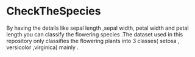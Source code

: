 # CheckTheSpecies
By having the details like sepal length ,sepal width, petal width and petal length you can classify the flowering species .The dataset used in this repository only classifies the flowering plants into 3 classes( setosa , versicolor ,virginica) mainly . 
